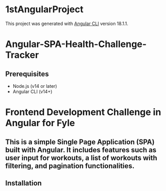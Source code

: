 
# 1stAngularProject

This project was generated with [Angular CLI](https://github.com/angular/angular-cli) version 18.1.1.

# Angular-SPA-Health-Challenge-Tracker

## Prerequisites

- Node.js (v14 or later)
- Angular CLI (v14+)

# Frontend Development Challenge in Angular for Fyle

## This is a simple Single Page Application (SPA) built with Angular. It includes features such as user input for workouts, a list of workouts with filtering, and pagination functionalities.

## Installation
